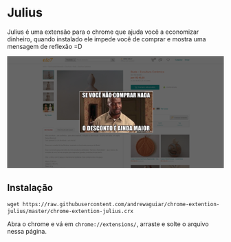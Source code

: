 # Julius

Julius é uma extensão para o chrome que ajuda você a economizar dinheiro, quando instalado ele impede você de comprar
e mostra uma mensagem de reflexão =D

![Example](example1.png)

## Instalação

```shell
wget https://raw.githubusercontent.com/andrewaguiar/chrome-extention-julius/master/chrome-extention-julius.crx
```

Abra o chrome e vá em `chrome://extensions/`, arraste e solte o arquivo nessa página.
